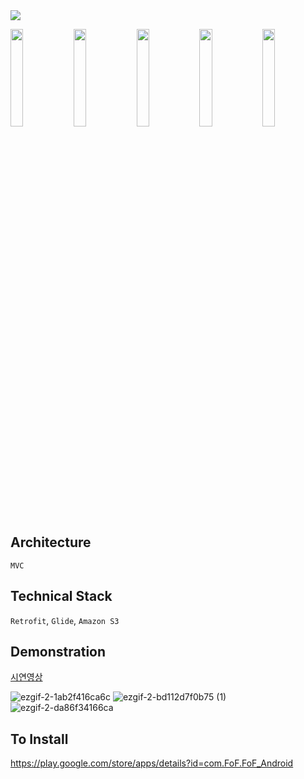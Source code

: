 <img src="https://user-images.githubusercontent.com/60344240/113408279-04f92800-93ea-11eb-9d10-482aac0778cd.png"/>

<img src="https://user-images.githubusercontent.com/60344240/116510348-bb73fe00-a8ff-11eb-8670-9a70dbb884b3.png" width="20%"/><img src="https://user-images.githubusercontent.com/60344240/116510349-bc0c9480-a8ff-11eb-9bbe-0d352c71dcda.png" width="20%"/><img src="https://user-images.githubusercontent.com/60344240/116510351-bca52b00-a8ff-11eb-8608-9d8797c82a75.png" width="20%"/><img src="https://user-images.githubusercontent.com/60344240/116510356-bd3dc180-a8ff-11eb-8ade-8f7957707ec8.png" width="20%"/><img src="https://user-images.githubusercontent.com/60344240/116510359-bdd65800-a8ff-11eb-817a-ddfa47c4f4a9.png" width="20%"/>



## Architecture
`MVC`

## Technical Stack
`Retrofit`, `Glide`, `Amazon S3`

## Demonstration
[시연영상](https://youtu.be/fFVip-_1OWc)


![ezgif-2-1ab2f416ca6c](https://user-images.githubusercontent.com/60344240/116515150-e0b83a80-a906-11eb-96bf-a233e179952f.gif)
![ezgif-2-bd112d7f0b75 (1)](https://user-images.githubusercontent.com/60344240/116515639-87044000-a907-11eb-851f-f0e79c8e8661.gif)
![ezgif-2-da86f34166ca](https://user-images.githubusercontent.com/60344240/116515943-eeba8b00-a907-11eb-8c01-973d3e7a8099.gif)



## To Install
https://play.google.com/store/apps/details?id=com.FoF.FoF_Android
